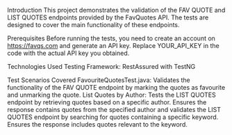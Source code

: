 Introduction
This project demonstrates the validation of the FAV QUOTE and LIST QUOTES endpoints provided by the FavQuotes API. The tests are designed to cover the main functionality of these endpoints.

Prerequisites
Before running the tests, you need to create an account on https://favqs.com and generate an API key. Replace YOUR_API_KEY in the code with the actual API key you obtained.

Technologies Used
Testing Framework: RestAssured with TestNG

Test Scenarios Covered
FavouriteQuotesTest.java: Validates the functionality of the FAV QUOTE endpoint by marking the quotes as favourite and unmarking the quote.
List Quotes by Author: Tests the LIST QUOTES endpoint by retrieving quotes based on a specific author. Ensures the response contains quotes from the specified author and validates the LIST QUOTES endpoint by searching for quotes containing a specific keyword. Ensures the response includes quotes relevant to the keyword.
